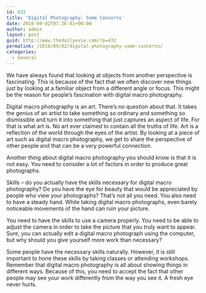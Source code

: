 ```yaml
---
id: 432
title: 'Digital Photography: Some Concerns'
date: 2010-09-02T07:36:01+00:00
author: admin
layout: post
guid: http://www.thedailyevie.com/?p=432
permalink: /2010/09/02/digital-photography-some-concerns/
categories:
  - General
---
```

We have always found that looking at objects from another perspective is fascinating. This is because of the fact that we often discover new things just by looking at a familiar object from a different angle or focus. This might be the reason for people&#8217;s fascination with digital macro photography.

Digital macro photography is an art. There&#8217;s no question about that. It takes the genius of an artist to take something so ordinary and something so dismissible and turn it into something that just captures an aspect of life. For that is what art is. No art ever claimed to contain all the truths of life. Art is a reflection of the world through the eyes of the artist. By looking at a piece of art such as digital macro photography, we get to share the perspective of other people and that can be a very powerful connection.

Another thing about digital macro photography you should know is that it is not easy. You need to consider a lot of factors in order to produce great photographs. 

Skills – do you actually have the skills necessary for digital macro photography? Do you have the eye for beauty that would be appreciated by people who view your photographs? That&#8217;s not all you need. You also need to have a steady hand. While taking digital macro photographs, even barely noticeable movements of the hand can ruin your picture.

You need to have the skills to use a camera properly. You need to be able to adjust the camera in order to take the picture that you truly want to appear. Sure, you can actually edit a digital macro photograph using the computer, but why should you give yourself more work than necessary? 

Some people have the necessary skills naturally. However, it is still important to hone these skills by taking classes or attending workshops. Remember that digital macro photography is all about showing things in different ways. Because of this, you need to accept the fact that other people may see your work differently from the way you see it. A fresh eye never hurts.